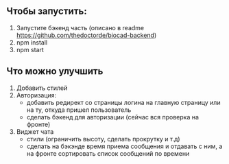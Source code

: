 Чтобы запустить:
----------------

1. Запустите бэкенд часть (описано в readme https://github.com/thedoctorde/biocad-backend)
2. npm install
3. npm start


Что можно улучшить
------------------

1. Добавить стилей
2. Авторизация:
   * добавить редирект со страницы логина на главную страницу или на ту, откуда пришел пользователь
   * сделать бэкенд для авторизации (сейчас вся проверка на фронте)
3. Виджет чата
    * стили (ограничить высоту, сделать прокрутку и т.д)
    * сделать на бэкэнде время приема сообщения и отдавать с ним, а на фронте сортировать список сообщений по времени  